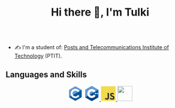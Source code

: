 <h1 align="center">Hi there 👋, I'm Tulki</h1>

</br>
</br>

- ✍ I'm a student of: [Posts and Telecommunications Institute of Technology](https://portal.ptit.edu.vn/) (PTIT).

## Languages and Skills
<p align="center">
  <img src="https://raw.githubusercontent.com/devicons/devicon/master/icons/c/c-original.svg" alt="c" width="40" height="40"/> </a> <a href="https://www.youtube.com/c/28tech_" target="_blank" rel="noreferrer"> 
  <img src="https://raw.githubusercontent.com/devicons/devicon/master/icons/cplusplus/cplusplus-original.svg" alt="cplusplus" width="40" height="40"/>
  <img src="https://raw.githubusercontent.com/devicons/devicon/master/icons/javascript/javascript-original.svg" alt="javascript" width="40" height="40"/>
  <img src="https://img.icons8.com/color/48/000000/visual-studio-code-2019.png" width="40" height="40"/>
</p>
</br>
</br>


